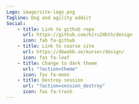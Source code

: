 ```yaml
---
Logo: image/site-logo.png
Tagline: Dog and agility addict
Social:
    - title: Link to github repo
      url: https://github.com/kiru24bth/design
      icon: fab fa-github
    - title: Link to course site
      url: https://dbwebb.se/kurser/design/
      icon: fas fa-leaf
    - title: Change to dark theme
      url: "?action=theme"
      icon: fas fa-moon
    - title: Destroy session
      url: "?action=session_destroy"
      icon: fas fa-trash
---
```


